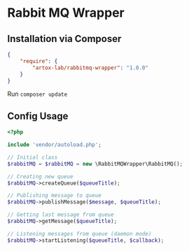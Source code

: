 # Rabbit MQ Wrapper

## Installation via Composer

```json
{
    "require": {
        "artox-lab/rabbitmq-wrapper": "1.0.0"
    }
}
```

Run ```composer update```

## Config Usage

```php
<?php

include 'vendor/autoload.php';

// Initial class
$rabbitMQ = $rabbitMQ = new \RabbitMQWrapper\RabbitMQ();

// Creating new queue
$rabbitMQ->createQueue($queueTitle);

// Publishing message to queue
$rabbitMQ->publishMessage($message, $queueTitle);

// Getting last message from queue
$rabbitMQ->getMessage($queueTitle);

// Listening messages from queue (daemon mode)
$rabbitMQ->startListening($queueTitle, $callback);

```